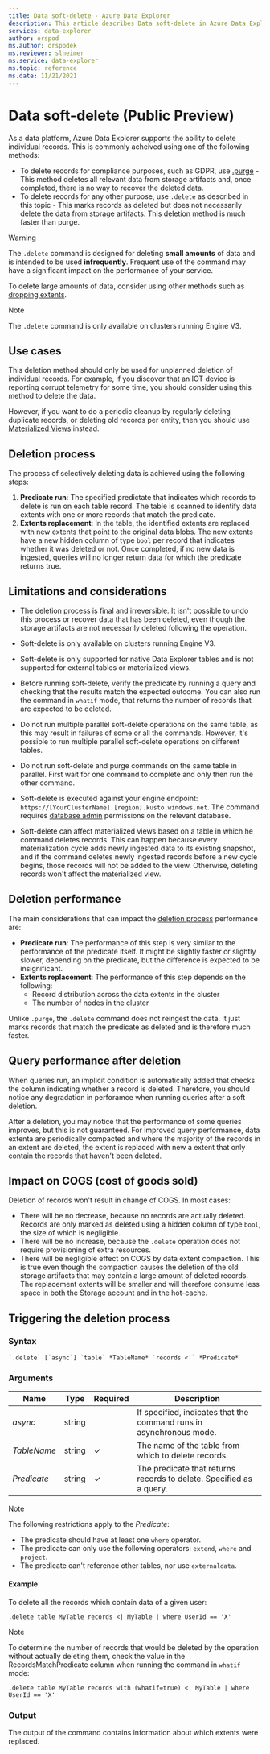 ```yaml
---
title: Data soft-delete - Azure Data Explorer
description: This article describes Data soft-delete in Azure Data Explorer.
services: data-explorer
author: orspod
ms.author: orspodek
ms.reviewer: slneimer
ms.service: data-explorer
ms.topic: reference
ms.date: 11/21/2021
---
```

# Data soft-delete (Public Preview)

As a data platform, Azure Data Explorer supports the ability to delete individual records. This is commonly acheived using one of the following methods:

* To delete records for compliance purposes, such as GDPR, use [.purge](./data-purge.md) - This method deletes all relevant data from storage artifacts and, once completed, there is no way to recover the deleted data.
* To delete records for any other purpose, use `.delete` as described in this topic - This marks records as deleted but does not necessarily delete the data from storage artifacts. This deletion method is much faster than purge.

> [!WARNING]
> The `.delete` command is designed for deleting **small amounts** of data and is intended to be used **infrequently**. Frequent use of the command may have a significant impact on the performance of your service.
>
> To delete large amounts of data, consider using other methods such as [dropping extents](../management/drop-extents.md).

> [!NOTE]
> The `.delete` command is only available on clusters running Engine V3.

## Use cases

This deletion method should only be used for unplanned deletion of individual records. For example, if you discover that an IOT device is reporting corrupt telemetry for some time, you should consider using this method to delete the data.

However, if you want to do a periodic cleanup by regularly deleting duplicate records, or deleting old records per entity, then you should use [Materialized Views](../management/materialized-views/materialized-view-overview.md) instead.

## Deletion process

The process of selectively deleting data is achieved using the following steps:

1. **Predicate run**: The specified predictate that indicates which records to delete is run on each table record. The table is scanned to identify data extents with one or more records that match the predicate.
1. **Extents replacement**: In the table, the identified extents are replaced with new extents that point to the original data blobs. The new extents have a new hidden column of type `bool` per record that indicates whether it was deleted or not. Once completed, if no new data is ingested, queries will no longer return data for which the predicate returns true.

## Limitations and considerations

* The deletion process is final and irreversible. It isn't possible to undo this process or recover data that has been deleted, even though the storage artifacts are not necessarily deleted following the operation.

* Soft-delete is only available on clusters running Engine V3.

* Soft-delete is only supported for native Data Explorer tables and is not supported for external tables or materialized views.

* Before running soft-delete, verify the predicate by running a query and checking that the results match the expected outcome. You can also run the command in `whatif` mode, that returns the number of records that are expected to be deleted.

* Do not run multiple parallel soft-delete operations on the same table, as this may result in failures of some or all the commands. However, it's possible to run multiple parallel soft-delete operations on different tables.

* Do not run soft-delete and purge commands on the same table in parallel. First wait for one command to complete and only then run the other command.

* Soft-delete is executed against your engine endpoint: `https://[YourClusterName].[region].kusto.windows.net`. The command requires [database admin](../management/access-control/role-based-authorization.md) permissions on the relevant database.

* Soft-delete can affect materialized views based on a table in which he command deletes records. This can happen because every materialization cycle adds newly ingested data to its existing snapshot, and if the command deletes newly ingested records before a new cycle begins, those records will not be added to the view. Otherwise, deleting records won't affect the materialized view.

## Deletion performance

The main considerations that can impact the [deletion process](#deletion-process) performance are:

* **Predicate run**: The performance of this step is very similar to the performance of the predicate itself. It might be slightly faster or slightly slower, depending on the predicate, but the difference is expected to be insignificant.
* **Extents replacement**: The performance of this step depends on the following:
    * Record distribution across the data extents in the cluster
    * The number of nodes in the cluster

Unlike `.purge`, the `.delete` command does not reingest the data. It just marks records that match the predicate as deleted and is therefore much faster.

## Query performance after deletion

When queries run, an implicit condition is automatically added that checks the column indicating whether a record is deleted. Therefore, you should notice any degradation in perforamce when running queries after a soft deletion. 

After a deletion, you may notice that the performance of some queries improves, but this is not guaranteed. For improved query performance, data extenta are periodically compacted and where the majority of the records in an extent are deleted, the extent is replaced with new a extent that only contain the records that haven't been deleted.

## Impact on COGS (cost of goods sold)

Deletion of records won't result in change of COGS. In most cases:

* There will be no decrease, because no records are actually deleted. Records are only marked as deleted using a hidden column of type `bool`, the size of which is negligible.
* There will be no increase, because the `.delete` operation does not require provisioning of extra resources.
* There will be negligible effect on COGS by data extent compaction. This is true even though the compaction causes the deletion of the old storage artifacts that may contain a large amount of deleted records. The replacement extents will be smaller and will therefore consume less space in both the Storage account and in the hot-cache.

## Triggering the deletion process

### Syntax

```kusto
`.delete` [`async`] `table` *TableName* `records <|` *Predicate*
```

### Arguments

|Name|Type|Required|Description|
|--|--|--|--|
|*async*|string||If specified, indicates that the command runs in asynchronous mode.|
|*TableName*|string|&check;|The name of the table from which to delete records.|
|*Predicate*|string|&check;|The predicate that returns records to delete. Specified as a query.|

> [!NOTE]
> The following restrictions apply to the *Predicate*:
>
> * The predicate should have at least one `where` operator.
> * The predicate can only use the following operators: `extend`, `where` and `project`.
> * The predicate can't reference other tables, nor use `externaldata`.

#### Example

To delete all the records which contain data of a given user:

```kusto
.delete table MyTable records <| MyTable | where UserId == 'X'
```

> [!NOTE]
>
> To determine the number of records that would be deleted by the operation without actually deleting them, check the value in the RecordsMatchPredicate column when running the command in `whatif` mode:
>
> ```kusto
> .delete table MyTable records with (whatif=true) <| MyTable | where UserId == 'X'
> ```

### Output

The output of the command contains information about which extents were replaced.
